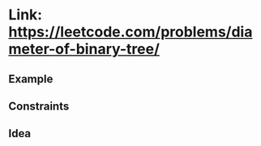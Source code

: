 # Link: https://leetcode.com/problems/diameter-of-binary-tree/

## Example

## Constraints

## Idea
